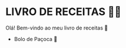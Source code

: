 # LIVRO DE RECEITAS :man_cook:

Olá! Bem-vindo ao meu livro de receitas :book:

- Bolo de Paçoca :peanuts:
